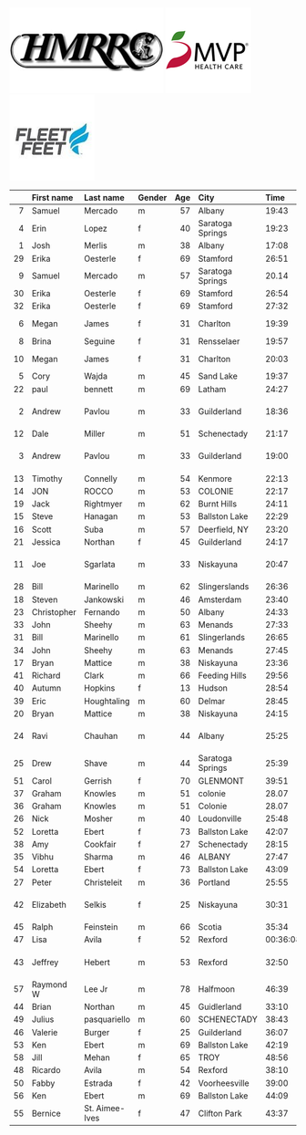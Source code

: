 ![image](hmrrc_65h.jpg) ![image](MVP-1.jpg)  ![image](FF_Logo_Stacked_7-150x118.jpg)  

|    | First name   | Last name      | Gender   |   Age | City             | Time     | Company                  | Team          |   age_grade |
|---:|:-------------|:---------------|:---------|------:|:-----------------|:---------|:-------------------------|:--------------|------------:|
|  7 | Samuel       | Mercado        | m        |    57 | Albany           | 19:43    |                          |               |       78.47 |
|  4 | Erin         | Lopez          | f        |    40 | Saratoga Springs | 19:23    |                          | Willow Street |       78.09 |
|  1 | Josh         | Merlis         | m        |    38 | Albany           | 17:08    |                          | AREEP         |       77.83 |
| 29 | Erika        | Oesterle       | f        |    69 | Stamford         | 26:51    |                          |               |       77.37 |
|  9 | Samuel       | Mercado        | m        |    57 | Saratoga Springs | 20.14    |                          |               |       77.35 |
| 30 | Erika        | Oesterle       | f        |    69 | Stamford         | 26:54    |                          |               |       77.23 |
| 32 | Erika        | Oesterle       | f        |    69 | Stamford         | 27:32    |                          |               |       75.45 |
|  6 | Megan        | James          | f        |    31 | Charlton         | 19:39    |                          | Willow Street |       74.99 |
|  8 | Brina        | Seguine        | f        |    31 | Rensselaer       | 19:57    |                          | AREEP         |       73.86 |
| 10 | Megan        | James          | f        |    31 | Charlton         | 20:03    |                          | Willow Street |       73.5  |
|  5 | Cory         | Wajda          | m        |    45 | Sand Lake        | 19:37    |                          |               |       71.62 |
| 22 | paul         | bennett        | m        |    69 | Latham           | 24:27    |                          |               |       70.51 |
|  2 | Andrew       | Pavlou         | m        |    33 | Guilderland      | 18:36    | Naval Nuclear Laboratory |               |       69.53 |
| 12 | Dale         | Miller         | m        |    51 | Schenectady      | 21:17    |                          |               |       69.19 |
|  3 | Andrew       | Pavlou         | m        |    33 | Guilderland      | 19:00    | Naval Nuclear Laboratory |               |       68.06 |
| 13 | Timothy      | Connelly       | m        |    54 | Kenmore          | 22:13    |                          |               |       67.92 |
| 14 | JON          | ROCCO          | m        |    53 | COLONIE          | 22:17    |                          |               |       67.16 |
| 19 | Jack         | Rightmyer      | m        |    62 | Burnt Hills      | 24:11    |                          |               |       66.79 |
| 15 | Steve        | Hanagan        | m        |    53 | Ballston Lake    | 22:29    |                          |               |       66.56 |
| 16 | Scott        | Suba           | m        |    57 | Deerfield, NY    | 23:20    |                          |               |       66.3  |
| 21 | Jessica      | Northan        | f        |    45 | Guilderland      | 24:17    |                          |               |       64.56 |
| 11 | Joe          | Sgarlata       | m        |    33 | Niskayuna        | 20:47    | Naval Nuclear Laboratory |               |       62.22 |
| 28 | Bill         | Marinello      | m        |    62 | Slingerslands    | 26:36    |                          |               |       60.72 |
| 18 | Steven       | Jankowski      | m        |    46 | Amsterdam        | 23:40    |                          |               |       59.82 |
| 23 | Christopher  | Fernando       | m        |    50 | Albany           | 24:33    |                          |               |       59.51 |
| 33 | John         | Sheehy         | m        |    63 | Menands          | 27:33    |                          |               |       59.15 |
| 31 | Bill         | Marinello      | m        |    61 | Slingerlands     | 26:65    |                          |               |       59.11 |
| 34 | John         | Sheehy         | m        |    63 | Menands          | 27:45    |                          |               |       58.72 |
| 17 | Bryan        | Mattice        | m        |    38 | Niskayuna        | 23:36    |                          |               |       56.5  |
| 41 | Richard      | Clark          | m        |    66 | Feeding Hills    | 29:56    |                          |               |       55.92 |
| 40 | Autumn       | Hopkins        | f        |    13 | Hudson           | 28:54    |                          |               |       55.58 |
| 39 | Eric         | Houghtaling    | m        |    60 | Delmar           | 28:45    |                          |               |       55.21 |
| 20 | Bryan        | Mattice        | m        |    38 | Niskayuna        | 24:15    |                          |               |       54.99 |
| 24 | Ravi         | Chauhan        | m        |    44 | Albany           | 25:25    | Naval Nuclear Laboratory |               |       54.86 |
| 25 | Drew         | Shave          | m        |    44 | Saratoga Springs | 25:39    |                          |               |       54.36 |
| 51 | Carol        | Gerrish        | f        |    70 | GLENMONT         | 39:51    |                          |               |       52.86 |
| 37 | Graham       | Knowles        | m        |    51 | colonie          | 28.07    |                          |               |       52.59 |
| 36 | Graham       | Knowles        | m        |    51 | Colonie          | 28.07    |                          |               |       52.59 |
| 26 | Nick         | Mosher         | m        |    40 | Loudonville      | 25:48    |                          |               |       52.45 |
| 52 | Loretta      | Ebert          | f        |    73 | Ballston Lake    | 42:07    |                          |               |       52.19 |
| 38 | Amy          | Cookfair       | f        |    27 | Schenectady      | 28:15    |                          |               |       52.15 |
| 35 | Vibhu        | Sharma         | m        |    46 | ALBANY           | 27:47    |                          |               |       50.96 |
| 54 | Loretta      | Ebert          | f        |    73 | Ballston Lake    | 43:09    |                          |               |       50.94 |
| 27 | Peter        | Christeleit    | m        |    36 | Portland         | 25:55    |                          |               |       50.72 |
| 42 | Elizabeth    | Selkis         | f        |    25 | Niskayuna        | 30:31    | Naval Nuclear Laboratory |               |       48.28 |
| 45 | Ralph        | Feinstein      | m        |    66 | Scotia           | 35:34    |                          |               |       47.07 |
| 47 | Lisa         | Avila          | f        |    52 | Rexford          | 00:36:08 |                          |               |       46.64 |
| 43 | Jeffrey      | Hebert         | m        |    53 | Rexford          | 32:50    | Naval Nuclear Laboratory |               |       45.58 |
| 57 | Raymond W    | Lee Jr         | m        |    78 | Halfmoon         | 46:39    |                          |               |       42.53 |
| 44 | Brian        | Northan        | m        |    45 | Guidlerland      | 33:10    |                          |               |       42.36 |
| 49 | Julius       | pasquariello   | m        |    60 | SCHENECTADY      | 38:43    |                          |               |       41    |
| 46 | Valerie      | Burger         | f        |    25 | Guilderland      | 36:07    |                          |               |       40.79 |
| 53 | Ken          | Ebert          | m        |    69 | Ballston Lake    | 42:19    |                          |               |       40.74 |
| 58 | Jill         | Mehan          | f        |    65 | TROY             | 48:56    |                          |               |       40.25 |
| 48 | Ricardo      | Avila          | m        |    54 | Rexford          | 38:10    |                          |               |       39.53 |
| 50 | Fabby        | Estrada        | f        |    42 | Voorheesville    | 39:00    |                          |               |       39.29 |
| 56 | Ken          | Ebert          | m        |    69 | Ballston Lake    | 44:09    |                          |               |       39.05 |
| 55 | Bernice      | St. Aimee-Ives | f        |    47 | Clifton Park     | 43:37    |                          |               |       36.62 |